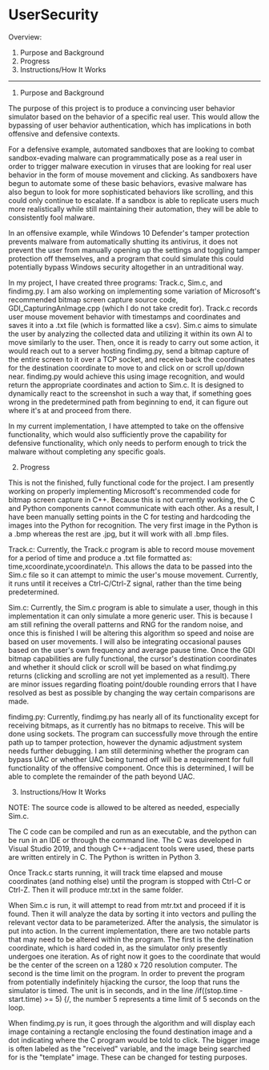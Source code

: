 # UserSecurity

Overview:

1. Purpose and Background
3. Progress
4. Instructions/How It Works

******************************

1. Purpose and Background

The purpose of this project is to produce a convincing user behavior simulator based on the behavior of a specific real user. This would allow the bypassing of user behavior authentication, which has implications in both offensive and defensive contexts.

For a defensive example, automated sandboxes that are looking to combat sandbox-evading malware can programmatically pose as a real user in order to trigger malware execution in viruses that are looking for real user behavior in the form of mouse movement and clicking. As sandboxers have begun to automate some of these basic behaviors, evasive malware has also begun to look for more sophisticated behaviors like scrolling, and this could only continue to escalate. If a sandbox is able to replicate users much more realistically while still maintaining their automation, they will be able to consistently fool malware.

In an offensive example, while Windows 10 Defender's tamper protection prevents malware from automatically shutting its antivirus, it does not prevent the user from manually opening up the settings and toggling tamper protection off themselves, and a program that could simulate this could potentially bypass Windows security altogether in an untraditional way.

In my project, I have created three programs: Track.c, Sim.c, and findimg.py. I am also working on implementing some variation of Microsoft's recommended bitmap screen capture source code, GDI_CapturingAnImage.cpp (which I do not take credit for). Track.c records user mouse movement behavior with timestamps and coordinates and saves it into a .txt file (which is formatted like a csv). Sim.c aims to simulate the user by analyzing the collected data and utilizing it within its own AI to move similarly to the user. Then, once it is ready to carry out some action, it would reach out to a server hosting findimg.py, send a bitmap capture of the entire screen to it over a TCP socket, and receive back the coordinates for the destination coordinate to move to and click on or scroll up/down near. findimg.py would achieve this using image recognition, and would return the appropriate coordinates and action to Sim.c. It is designed to dynamically react to the screenshot in such a way that, if something goes wrong in the predetermined path from beginning to end, it can figure out where it's at and proceed from there.

In my current implementation, I have attempted to take on the offensive functionality, which would also sufficiently prove the capability for defensive functionality, which only needs to perform enough to trick the malware without completing any specific goals.

2. Progress

This is not the finished, fully functional code for the project. I am presently working on properly implementing Microsoft's recommended code for bitmap screen capture in C++. Because this is not currently working, the C and Python components cannot communicate with each other. As a result, I have been manually setting points in the C for testing and hardcoding the images into the Python for recognition. The very first image in the Python is a .bmp whereas the rest are .jpg, but it will work with all .bmp files.

Track.c: Currently, the Track.c program is able to record mouse movement for a period of time and produce a .txt file formatted as: time,xcoordinate,ycoordinate\n. This allows the data to be passed into the Sim.c file so it can attempt to mimic the user's mouse movement. Currently, it runs until it receives a Ctrl-C/Ctrl-Z signal, rather than the time being predetermined.

Sim.c: Currently, the Sim.c program is able to simulate a user, though in this implementation it can only simulate a more generic user. This is because I am still refining the overall patterns and RNG for the random noise, and once this is finished I will be altering this algorithm so speed and noise are based on user movements. I will also be integrating occasional pauses based on the user's own frequency and average pause time. Once the GDI bitmap capabilities are fully functional, the cursor's destination coordinates and whether it should click or scroll will be based on what findimg.py returns (clicking and scrolling are not yet implemented as a result). There are minor issues regarding floating point/double rounding errors that I have resolved as best as possible by changing the way certain comparisons are made.

findimg.py: Currently, findimg.py has nearly all of its functionality except for receiving bitmaps, as it currently has no bitmaps to receive. This will be done using sockets. The program can successfully move through the entire path up to tamper protection, however the dynamic adjustment system needs further debugging. I am still determining whether the program can bypass UAC or whether UAC being turned off will be a requirement for full functionality of the offensive component. Once this is determined, I will be able to complete the remainder of the path beyond UAC.

3. Instructions/How It Works

NOTE: The source code is allowed to be altered as needed, especially Sim.c.

The C code can be compiled and run as an executable, and the python can be run in an IDE or through the command line. The C was developed in Visual Studio 2019, and though C++-adjacent tools were used, these parts are written entirely in C. The Python is written in Python 3.

Once Track.c starts running, it will track time elapsed and mouse coordinates (and nothing else) until the program is stopped with Ctrl-C or Ctrl-Z. Then it will produce mtr.txt in the same folder.

When Sim.c is run, it will attempt to read from mtr.txt and proceed if it is found. Then it will analyze the data by sorting it into vectors and pulling the relevant vector data to be parameterized. After the analysis, the simulator is put into action. In the current implementation, there are two notable parts that may need to be altered within the program. The first is the destination coordinate, which is hard coded in, as the simulator only presently undergoes one iteration. As of right now it goes to the coordinate that would be the center of the screen on a 1280 x 720 resolution computer. The second is the time limit on the program. In order to prevent the program from potentially indefinitely hijacking the cursor, the loop that runs the simulator is timed. The unit is in seconds, and in the line /if((stop.time - start.time) >= 5) {/, the number 5 represents a time limit of 5 seconds on the loop.

When findimg.py is run, it goes through the algorithm and will display each image containing a rectangle enclosing the found destination image and a dot indicating where the C program would be told to click. The bigger image is often labeled as the "received" variable, and the image being searched for is the "template" image. These can be changed for testing purposes.
